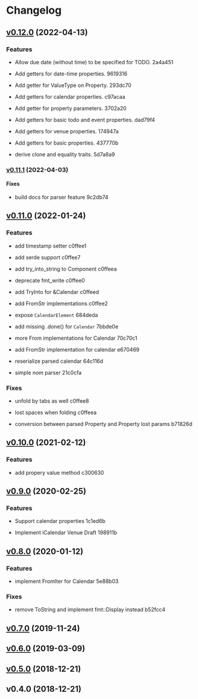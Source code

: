 # Changelog

## [v0.12.0](https://github.com/hoodie/icalendar-rs/compare/v0.11.1...v0.12.0) (2022-04-13)


### Features

* Allow due date (without time) to be specified for TODO.
 2a4a451

* Add getters for date-time properties.
 9619316

* Add getter for ValueType on Property.
 293dc70

* Add getters for calendar properties.
 c97acaa

* Add getter for property parameters.
 3702a20

* Add getters for basic todo and event properties.
 dad79f4

* Add getters for venue properties.
 174947a

* Add getters for basic properties.
 437770b

* derive clone and equality traits.
 5d7a8a9


### [v0.11.1](https://github.com/hoodie/icalendar-rs/compare/v0.11.0...v0.11.1) (2022-04-03)


#### Fixes

* build docs for parser feature
 9c2db74


## [v0.11.0](https://github.com/hoodie/icalendar-rs/compare/v0.10.0...v0.11.0) (2022-01-24)


### Features

* add timestamp setter
 c0ffee1

* add serde support
 c0ffee7

* add try_into_string to Component
 c0ffeea

* deprecate fmt_write
 c0ffee0

* add TryInto<String> for &Calendar
 c0ffeed

* add FromStr implementations
 c0ffee2

* expose `CalendarElement`
 684deda

* add missing .done() for `Calendar`
 7bbde0e

* more From implementations for Calendar
 70c70c1

* add FromStr implementation for calendar
 e670469

* reserialize parsed calendar
 64c116d

* simple nom parser
 21c0cfa


### Fixes

* unfold by tabs as well
 c0ffee8

* lost spaces when folding
 c0ffeea

* conversion between parsed Property and Property lost params
 b71826d


## [v0.10.0](https://github.com/hoodie/icalendar-rs/compare/v0.9.0...v0.10.0) (2021-02-12)


### Features

* add propery value method
 c300630


## [v0.9.0](https://github.com/hoodie/icalendar-rs/compare/v0.8.0...v0.9.0) (2020-02-25)


### Features

* Support calendar properties
 1c1ed6b

* Implement iCalendar Venue Draft
 198911b


## [v0.8.0](https://github.com/hoodie/icalendar-rs/compare/v0.7.0...v0.8.0) (2020-01-12)


### Features

* implement FromIter for Calendar
 5e88b03


### Fixes

* remove ToString and implement fmt::Display instead
 b52fcc4


## [v0.7.0](https://github.com/hoodie/icalendar-rs/compare/v0.6.0...v0.7.0) (2019-11-24)


## [v0.6.0](https://github.com/hoodie/icalendar-rs/compare/v0.5.0...v0.6.0) (2019-03-09)


## [v0.5.0](https://github.com/hoodie/icalendar-rs/compare/v0.4.0...v0.5.0) (2018-12-21)


## v0.4.0 (2018-12-21)

